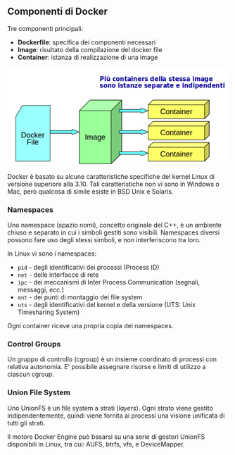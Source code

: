 ## Componenti di Docker

Tre componenti principali:

* **Dockerfile**: specifica dei componenti necessari
* **Image**: risultato della compilazione del docker file
* **Container**: istanza di realizzazione di una image

![Componenti](/gitbook/images/compon.png)


Docker è basato su alcune caratteristiche specifiche del kernel Linux di versione superiore alla 3.10. Tali caratteristiche non vi sono in Windows o Mac, però qualcosa di simile esiste in BSD Unix e Solaris.

### Namespaces

Uno namespace (spazio nomi), concetto originale del C++, è un ambiente chiuso e separato in cui i simboli gestiti sono visibili. Namespaces diversi possono fare uso degli stessi simboli, e non interferiscono tra loro.

In Linux vi sono i namespaces:
* `pid` - degli identificativi dei processi (Process ID)
* `net` - delle interfacce di rete
* `ipc` - dei meccanismi di Inter Process Communication (segnali, messaggi, ecc.)
* `mnt` - dei punti di montaggio dei file system
* `uts` - degli identificativi del kernel e della versione (UTS: Unix Timesharing System)

Ogni container riceve una propria copia dei namespaces.

### Control Groups

Un gruppo di controllo (cgroup) è un insieme coordinato di processi con relativa autonomia. E' possibile assegnare risorse e limiti di utilizzo a ciascun cgroup.

### Union File System

Uno UnionFS è un file system a strati (_layers_). Ogni strato viene gestito indipendentemente, quindi viene fornita ai processi una visione unificata di tutti gli strati.

Il motore Docker Engine può basarsi su una serie di gestori UnionFS disponibili in Linux, tra cui: AUFS, btrfs, vfs, e DeviceMapper.
